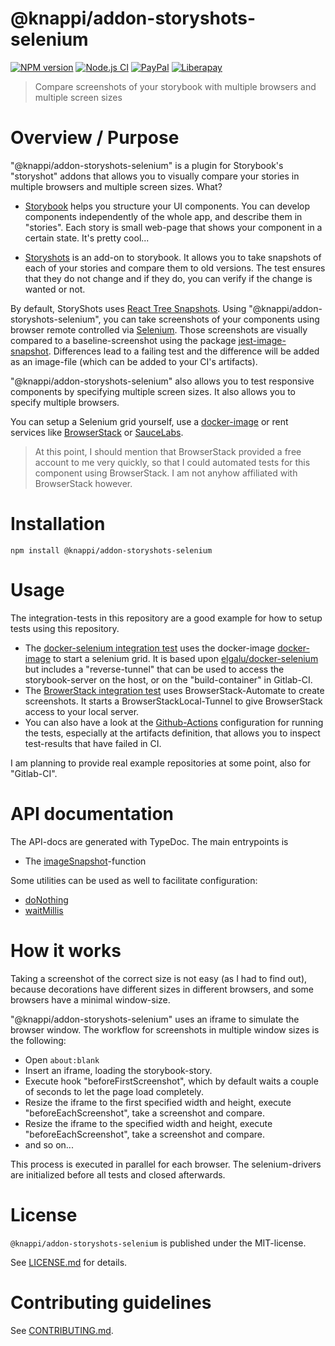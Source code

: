 # @knappi/addon-storyshots-selenium

[![NPM version](https://img.shields.io/npm/v/@knappi/addon-storyshots-selenium.svg)](https://npmjs.com/package/@knappi/addon-storyshots-selenium)
[![Node.js CI](https://github.com/nknapp/addons-storyshots-selenium/workflows/Node.js%20CI/badge.svg)](https://github.com/nknapp/addons-storyshots-selenium/actions?query=workflow%3A%22Node.js+CI%22)
[![PayPal](https://img.shields.io/badge/paypal-donate-yellow.svg)](https://www.paypal.com/cgi-bin/webscr?cmd=_s-xclick&hosted_button_id=GB656ZSAEQEXN&source=url)
[![Liberapay](https://img.shields.io/badge/liberapay-donate-yellow.svg)](https://liberapay.com/nils.knappmeier/donate)

> Compare screenshots of your storybook with multiple browsers and
> multiple screen sizes

# Overview / Purpose

"@knappi/addon-storyshots-selenium" is a plugin for Storybook's
"storyshot" addons that allows you to visually compare your stories in
multiple browsers and multiple screen sizes. What?

- [Storybook](https://storybook.js.org) helps you structure your UI
  components. You can develop components independently of the whole
  app, and describe them in "stories". Each story is small web-page
  that shows your component in a certain state. It's pretty cool...

- [Storyshots](https://storybook.js.org/docs/testing/structural-testing/)
  is an add-on to storybook. It allows you to take snapshots of each
  of your stories and compare them to old versions. The test ensures
  that they do not change and if they do, you can verify if the change
  is wanted or not.

By default, StoryShots uses
[React Tree Snapshots](https://jestjs.io/blog/2016/07/27/jest-14.html).
Using "@knappi/addon-storyshots-selenium", you can take screenshots of
your components using browser remote controlled via
[Selenium](https://www.selenium.dev/). Those screenshots are visually
compared to a baseline-screenshot using the package
[jest-image-snapshot](https://npmjs.com/package/jest-image-snapshot).
Differences lead to a failing test and the difference will be added as
an image-file (which can be added to your CI's artifacts).

"@knappi/addon-storyshots-selenium" also allows you to test responsive
components by specifying multiple screen sizes. It also allows you to
specify multiple browsers.

You can setup a Selenium grid yourself, use a
[docker-image](https://github.com/containerize-my-server/docker-image-selenium-with-tunnel)
or rent services like [BrowserStack](https://browserstack.com) or
[SauceLabs](https://saucelabs.com/).

> At this point, I should mention that BrowserStack provided a free
> account to me very quickly, so that I could automated tests for this
> component using BrowserStack. I am not anyhow affiliated with
> BrowserStack however.

# Installation

```
npm install @knappi/addon-storyshots-selenium
```

# Usage

The integration-tests in this repository are a good example for how to
setup tests using this repository.

- The
  [docker-selenium integration test](integration-tests/docker-selenium.test.ts)
  uses the docker-image
  [docker-image](https://github.com/containerize-my-server/docker-image-selenium-with-tunnel)
  to start a selenium grid. It is based upon
  [elgalu/docker-selenium](https://github.com/elgalu/docker-selenium)
  but includes a "reverse-tunnel" that can be used to access the
  storybook-server on the host, or on the "build-container" in
  Gitlab-CI.
- The
  [BrowerStack integration test](integration-tests/browserstack.test.ts-snapshots)
  uses BrowserStack-Automate to create screenshots. It starts a
  BrowserStackLocal-Tunnel to give BrowserStack access to your local
  server.
- You can also have a look at the
  [Github-Actions](.github/workflows/node.js.yml) configuration for
  running the tests, especially at the artifacts definition, that
  allows you to inspect test-results that have failed in CI.

I am planning to provide real example repositories at some point, also
for "Gitlab-CI".

# API documentation

The API-docs are generated with TypeDoc. The main entrypoints is

- The [imageSnapshot](./apidocs/README.md#imagesnapshot)-function

Some utilities can be used as well to facilitate configuration:

- [doNothing](README.md#donothing)
- [waitMillis](README.md#waitmillis)

# How it works

Taking a screenshot of the correct size is not easy (as I had to find
out), because decorations have different sizes in different browsers,
and some browsers have a minimal window-size.

"@knappi/addon-storyshots-selenium" uses an iframe to simulate the
browser window. The workflow for screenshots in multiple window sizes
is the following:

- Open `about:blank`
- Insert an iframe, loading the storybook-story.
- Execute hook "beforeFirstScreenshot", which by default waits a
  couple of seconds to let the page load completely.
- Resize the iframe to the first specified width and height, execute
  "beforeEachScreenshot", take a screenshot and compare.
- Resize the iframe to the specified width and height, execute
  "beforeEachScreenshot", take a screenshot and compare.
- and so on...

This process is executed in parallel for each browser. The
selenium-drivers are initialized before all tests and closed
afterwards.

# License

`@knappi/addon-storyshots-selenium` is published under the
MIT-license.

See [LICENSE.md](LICENSE.md) for details.

# Contributing guidelines

See [CONTRIBUTING.md](CONTRIBUTING.md).
